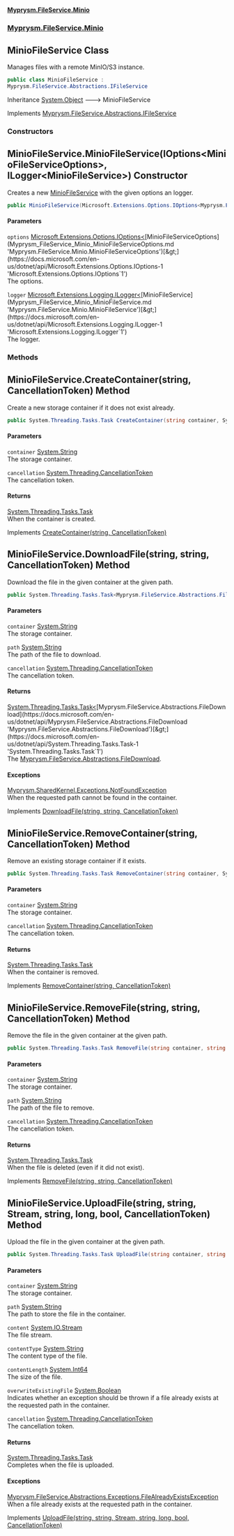 #### [Myprysm.FileService.Minio](index.md 'index')
### [Myprysm.FileService.Minio](index.md#Myprysm_FileService_Minio 'Myprysm.FileService.Minio')
## MinioFileService Class
Manages files with a remote MinIO/S3 instance.  
```csharp
public class MinioFileService :
Myprysm.FileService.Abstractions.IFileService
```

Inheritance [System.Object](https://docs.microsoft.com/en-us/dotnet/api/System.Object 'System.Object') &#129106; MinioFileService  

Implements [Myprysm.FileService.Abstractions.IFileService](https://docs.microsoft.com/en-us/dotnet/api/Myprysm.FileService.Abstractions.IFileService 'Myprysm.FileService.Abstractions.IFileService')  
### Constructors
<a name='Myprysm_FileService_Minio_MinioFileService_MinioFileService(Microsoft_Extensions_Options_IOptions_Myprysm_FileService_Minio_MinioFileServiceOptions__Microsoft_Extensions_Logging_ILogger_Myprysm_FileService_Minio_MinioFileService_)'></a>
## MinioFileService.MinioFileService(IOptions&lt;MinioFileServiceOptions&gt;, ILogger&lt;MinioFileService&gt;) Constructor
Creates a new [MinioFileService](Myprysm_FileService_Minio_MinioFileService.md 'Myprysm.FileService.Minio.MinioFileService') with the given options an logger.  
```csharp
public MinioFileService(Microsoft.Extensions.Options.IOptions<Myprysm.FileService.Minio.MinioFileServiceOptions> options, Microsoft.Extensions.Logging.ILogger<Myprysm.FileService.Minio.MinioFileService> logger);
```
#### Parameters
<a name='Myprysm_FileService_Minio_MinioFileService_MinioFileService(Microsoft_Extensions_Options_IOptions_Myprysm_FileService_Minio_MinioFileServiceOptions__Microsoft_Extensions_Logging_ILogger_Myprysm_FileService_Minio_MinioFileService_)_options'></a>
`options` [Microsoft.Extensions.Options.IOptions&lt;](https://docs.microsoft.com/en-us/dotnet/api/Microsoft.Extensions.Options.IOptions-1 'Microsoft.Extensions.Options.IOptions`1')[MinioFileServiceOptions](Myprysm_FileService_Minio_MinioFileServiceOptions.md 'Myprysm.FileService.Minio.MinioFileServiceOptions')[&gt;](https://docs.microsoft.com/en-us/dotnet/api/Microsoft.Extensions.Options.IOptions-1 'Microsoft.Extensions.Options.IOptions`1')  
The options.
  
<a name='Myprysm_FileService_Minio_MinioFileService_MinioFileService(Microsoft_Extensions_Options_IOptions_Myprysm_FileService_Minio_MinioFileServiceOptions__Microsoft_Extensions_Logging_ILogger_Myprysm_FileService_Minio_MinioFileService_)_logger'></a>
`logger` [Microsoft.Extensions.Logging.ILogger&lt;](https://docs.microsoft.com/en-us/dotnet/api/Microsoft.Extensions.Logging.ILogger-1 'Microsoft.Extensions.Logging.ILogger`1')[MinioFileService](Myprysm_FileService_Minio_MinioFileService.md 'Myprysm.FileService.Minio.MinioFileService')[&gt;](https://docs.microsoft.com/en-us/dotnet/api/Microsoft.Extensions.Logging.ILogger-1 'Microsoft.Extensions.Logging.ILogger`1')  
The logger.
  
  
### Methods
<a name='Myprysm_FileService_Minio_MinioFileService_CreateContainer(string_System_Threading_CancellationToken)'></a>
## MinioFileService.CreateContainer(string, CancellationToken) Method
Create a new storage container if it does not exist already.  
```csharp
public System.Threading.Tasks.Task CreateContainer(string container, System.Threading.CancellationToken cancellation=default(System.Threading.CancellationToken));
```
#### Parameters
<a name='Myprysm_FileService_Minio_MinioFileService_CreateContainer(string_System_Threading_CancellationToken)_container'></a>
`container` [System.String](https://docs.microsoft.com/en-us/dotnet/api/System.String 'System.String')  
The storage container.
  
<a name='Myprysm_FileService_Minio_MinioFileService_CreateContainer(string_System_Threading_CancellationToken)_cancellation'></a>
`cancellation` [System.Threading.CancellationToken](https://docs.microsoft.com/en-us/dotnet/api/System.Threading.CancellationToken 'System.Threading.CancellationToken')  
The cancellation token.
  
#### Returns
[System.Threading.Tasks.Task](https://docs.microsoft.com/en-us/dotnet/api/System.Threading.Tasks.Task 'System.Threading.Tasks.Task')  
When the container is created.

Implements [CreateContainer(string, CancellationToken)](https://docs.microsoft.com/en-us/dotnet/api/Myprysm.FileService.Abstractions.IFileService.CreateContainer#Myprysm_FileService_Abstractions_IFileService_CreateContainer_System_String,System_Threading_CancellationToken_ 'Myprysm.FileService.Abstractions.IFileService.CreateContainer(System.String,System.Threading.CancellationToken)')  
  
<a name='Myprysm_FileService_Minio_MinioFileService_DownloadFile(string_string_System_Threading_CancellationToken)'></a>
## MinioFileService.DownloadFile(string, string, CancellationToken) Method
Download the file in the given container at the given path.  
```csharp
public System.Threading.Tasks.Task<Myprysm.FileService.Abstractions.FileDownload> DownloadFile(string container, string path, System.Threading.CancellationToken cancellation=default(System.Threading.CancellationToken));
```
#### Parameters
<a name='Myprysm_FileService_Minio_MinioFileService_DownloadFile(string_string_System_Threading_CancellationToken)_container'></a>
`container` [System.String](https://docs.microsoft.com/en-us/dotnet/api/System.String 'System.String')  
The storage container.
  
<a name='Myprysm_FileService_Minio_MinioFileService_DownloadFile(string_string_System_Threading_CancellationToken)_path'></a>
`path` [System.String](https://docs.microsoft.com/en-us/dotnet/api/System.String 'System.String')  
The path of the file to download.
  
<a name='Myprysm_FileService_Minio_MinioFileService_DownloadFile(string_string_System_Threading_CancellationToken)_cancellation'></a>
`cancellation` [System.Threading.CancellationToken](https://docs.microsoft.com/en-us/dotnet/api/System.Threading.CancellationToken 'System.Threading.CancellationToken')  
The cancellation token.
  
#### Returns
[System.Threading.Tasks.Task&lt;](https://docs.microsoft.com/en-us/dotnet/api/System.Threading.Tasks.Task-1 'System.Threading.Tasks.Task`1')[Myprysm.FileService.Abstractions.FileDownload](https://docs.microsoft.com/en-us/dotnet/api/Myprysm.FileService.Abstractions.FileDownload 'Myprysm.FileService.Abstractions.FileDownload')[&gt;](https://docs.microsoft.com/en-us/dotnet/api/System.Threading.Tasks.Task-1 'System.Threading.Tasks.Task`1')  
The [Myprysm.FileService.Abstractions.FileDownload](https://docs.microsoft.com/en-us/dotnet/api/Myprysm.FileService.Abstractions.FileDownload 'Myprysm.FileService.Abstractions.FileDownload').
#### Exceptions
[Myprysm.SharedKernel.Exceptions.NotFoundException](https://docs.microsoft.com/en-us/dotnet/api/Myprysm.SharedKernel.Exceptions.NotFoundException 'Myprysm.SharedKernel.Exceptions.NotFoundException')  
When the requested path cannot be found in the container.

Implements [DownloadFile(string, string, CancellationToken)](https://docs.microsoft.com/en-us/dotnet/api/Myprysm.FileService.Abstractions.IFileService.DownloadFile#Myprysm_FileService_Abstractions_IFileService_DownloadFile_System_String,System_String,System_Threading_CancellationToken_ 'Myprysm.FileService.Abstractions.IFileService.DownloadFile(System.String,System.String,System.Threading.CancellationToken)')  
  
<a name='Myprysm_FileService_Minio_MinioFileService_RemoveContainer(string_System_Threading_CancellationToken)'></a>
## MinioFileService.RemoveContainer(string, CancellationToken) Method
Remove an existing storage container if it exists.  
```csharp
public System.Threading.Tasks.Task RemoveContainer(string container, System.Threading.CancellationToken cancellation=default(System.Threading.CancellationToken));
```
#### Parameters
<a name='Myprysm_FileService_Minio_MinioFileService_RemoveContainer(string_System_Threading_CancellationToken)_container'></a>
`container` [System.String](https://docs.microsoft.com/en-us/dotnet/api/System.String 'System.String')  
The storage container.
  
<a name='Myprysm_FileService_Minio_MinioFileService_RemoveContainer(string_System_Threading_CancellationToken)_cancellation'></a>
`cancellation` [System.Threading.CancellationToken](https://docs.microsoft.com/en-us/dotnet/api/System.Threading.CancellationToken 'System.Threading.CancellationToken')  
The cancellation token.
  
#### Returns
[System.Threading.Tasks.Task](https://docs.microsoft.com/en-us/dotnet/api/System.Threading.Tasks.Task 'System.Threading.Tasks.Task')  
When the container is removed.

Implements [RemoveContainer(string, CancellationToken)](https://docs.microsoft.com/en-us/dotnet/api/Myprysm.FileService.Abstractions.IFileService.RemoveContainer#Myprysm_FileService_Abstractions_IFileService_RemoveContainer_System_String,System_Threading_CancellationToken_ 'Myprysm.FileService.Abstractions.IFileService.RemoveContainer(System.String,System.Threading.CancellationToken)')  
  
<a name='Myprysm_FileService_Minio_MinioFileService_RemoveFile(string_string_System_Threading_CancellationToken)'></a>
## MinioFileService.RemoveFile(string, string, CancellationToken) Method
Remove the file in the given container at the given path.  
```csharp
public System.Threading.Tasks.Task RemoveFile(string container, string path, System.Threading.CancellationToken cancellation=default(System.Threading.CancellationToken));
```
#### Parameters
<a name='Myprysm_FileService_Minio_MinioFileService_RemoveFile(string_string_System_Threading_CancellationToken)_container'></a>
`container` [System.String](https://docs.microsoft.com/en-us/dotnet/api/System.String 'System.String')  
The storage container.
  
<a name='Myprysm_FileService_Minio_MinioFileService_RemoveFile(string_string_System_Threading_CancellationToken)_path'></a>
`path` [System.String](https://docs.microsoft.com/en-us/dotnet/api/System.String 'System.String')  
The path of the file to remove.
  
<a name='Myprysm_FileService_Minio_MinioFileService_RemoveFile(string_string_System_Threading_CancellationToken)_cancellation'></a>
`cancellation` [System.Threading.CancellationToken](https://docs.microsoft.com/en-us/dotnet/api/System.Threading.CancellationToken 'System.Threading.CancellationToken')  
The cancellation token.
  
#### Returns
[System.Threading.Tasks.Task](https://docs.microsoft.com/en-us/dotnet/api/System.Threading.Tasks.Task 'System.Threading.Tasks.Task')  
When the file is deleted (even if it did not exist).

Implements [RemoveFile(string, string, CancellationToken)](https://docs.microsoft.com/en-us/dotnet/api/Myprysm.FileService.Abstractions.IFileService.RemoveFile#Myprysm_FileService_Abstractions_IFileService_RemoveFile_System_String,System_String,System_Threading_CancellationToken_ 'Myprysm.FileService.Abstractions.IFileService.RemoveFile(System.String,System.String,System.Threading.CancellationToken)')  
  
<a name='Myprysm_FileService_Minio_MinioFileService_UploadFile(string_string_System_IO_Stream_string_long_bool_System_Threading_CancellationToken)'></a>
## MinioFileService.UploadFile(string, string, Stream, string, long, bool, CancellationToken) Method
Upload the file in the given container at the given path.  
```csharp
public System.Threading.Tasks.Task UploadFile(string container, string path, System.IO.Stream content, string contentType, long contentLength, bool overwriteExistingFile=false, System.Threading.CancellationToken cancellation=default(System.Threading.CancellationToken));
```
#### Parameters
<a name='Myprysm_FileService_Minio_MinioFileService_UploadFile(string_string_System_IO_Stream_string_long_bool_System_Threading_CancellationToken)_container'></a>
`container` [System.String](https://docs.microsoft.com/en-us/dotnet/api/System.String 'System.String')  
The storage container.
  
<a name='Myprysm_FileService_Minio_MinioFileService_UploadFile(string_string_System_IO_Stream_string_long_bool_System_Threading_CancellationToken)_path'></a>
`path` [System.String](https://docs.microsoft.com/en-us/dotnet/api/System.String 'System.String')  
The path to store the file in the container.
  
<a name='Myprysm_FileService_Minio_MinioFileService_UploadFile(string_string_System_IO_Stream_string_long_bool_System_Threading_CancellationToken)_content'></a>
`content` [System.IO.Stream](https://docs.microsoft.com/en-us/dotnet/api/System.IO.Stream 'System.IO.Stream')  
The file stream.
  
<a name='Myprysm_FileService_Minio_MinioFileService_UploadFile(string_string_System_IO_Stream_string_long_bool_System_Threading_CancellationToken)_contentType'></a>
`contentType` [System.String](https://docs.microsoft.com/en-us/dotnet/api/System.String 'System.String')  
The content type of the file.
  
<a name='Myprysm_FileService_Minio_MinioFileService_UploadFile(string_string_System_IO_Stream_string_long_bool_System_Threading_CancellationToken)_contentLength'></a>
`contentLength` [System.Int64](https://docs.microsoft.com/en-us/dotnet/api/System.Int64 'System.Int64')  
The size of the file.
  
<a name='Myprysm_FileService_Minio_MinioFileService_UploadFile(string_string_System_IO_Stream_string_long_bool_System_Threading_CancellationToken)_overwriteExistingFile'></a>
`overwriteExistingFile` [System.Boolean](https://docs.microsoft.com/en-us/dotnet/api/System.Boolean 'System.Boolean')  
Indicates whether an exception should be thrown if a file already exists at the requested path in the container.
  
<a name='Myprysm_FileService_Minio_MinioFileService_UploadFile(string_string_System_IO_Stream_string_long_bool_System_Threading_CancellationToken)_cancellation'></a>
`cancellation` [System.Threading.CancellationToken](https://docs.microsoft.com/en-us/dotnet/api/System.Threading.CancellationToken 'System.Threading.CancellationToken')  
The cancellation token.
  
#### Returns
[System.Threading.Tasks.Task](https://docs.microsoft.com/en-us/dotnet/api/System.Threading.Tasks.Task 'System.Threading.Tasks.Task')  
Completes when the file is uploaded.
#### Exceptions
[Myprysm.FileService.Abstractions.Exceptions.FileAlreadyExistsException](https://docs.microsoft.com/en-us/dotnet/api/Myprysm.FileService.Abstractions.Exceptions.FileAlreadyExistsException 'Myprysm.FileService.Abstractions.Exceptions.FileAlreadyExistsException')  
When a file already exists at the requested path in the container.

Implements [UploadFile(string, string, Stream, string, long, bool, CancellationToken)](https://docs.microsoft.com/en-us/dotnet/api/Myprysm.FileService.Abstractions.IFileService.UploadFile#Myprysm_FileService_Abstractions_IFileService_UploadFile_System_String,System_String,System_IO_Stream,System_String,System_Int64,System_Boolean,System_Threading_CancellationToken_ 'Myprysm.FileService.Abstractions.IFileService.UploadFile(System.String,System.String,System.IO.Stream,System.String,System.Int64,System.Boolean,System.Threading.CancellationToken)')  
  
